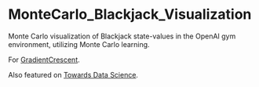 # MonteCarlo_Blackjack_Visualization
Monte Carlo visualization of Blackjack state-values in the OpenAI gym environment, utilizing Monte Carlo learning.


For [GradientCrescent](https://medium.com/gradientcrescent/fundamentals-of-reinforcement-learning-understanding-blackjack-strategy-through-monte-carlo-88c9b85194ed). 

Also featured on [Towards Data Science](https://towardsdatascience.com/optimizing-blackjack-strategy-through-monte-carlo-methods-cbb606e52d1b).
